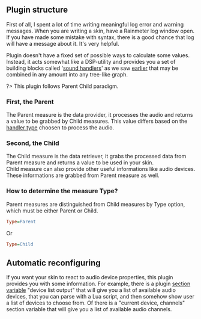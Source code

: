 ## Plugin structure

First of all, I spent a lot of time writing meaningful log error and warning messages. When you are writing a skin, have a Rainmeter log window open. If you have made some mistake with syntax, there is a good chance that log will have a message about it. It's very helpful.

Plugin doesn't have a fixed set of possible ways to calculate some values. Instead, it acts somewhat like a DSP-utility and provides you a set of building blocks called '[sound handlers]()' as we saw [earlier](/docs/skin-setup.md) that may be combined in any amount into any tree-like graph.

?> This plugin follows Parent Child paradigm.

### First, the Parent

The Parent measure is the data provider, it processes the audio and returns a value to be grabbed by Child measures. This value differs based on the [handler type]() choosen to process the audio.<br/>

### Second, the Child

The Child measure is the data retriever, it grabs the processed data from Parent measure and returns a value to be used in your skin.<br/>
Child measure can also provide other useful informations like audio devices. These informations are grabbed from Parent measure as well.

### How to determine the measure Type?

Parent measures are distinguished from Child measures by Type option, which must be either Parent or Child.

```ini
Type=Parent
```

Or

```ini
Type=Child
```

## Automatic reconfiguring

If you want your skin to react to audio device properties, this plugin provides you with some information.
For example, there is a plugin [section variable]() "device list output" that will give you a list of available audio devices, that you can parse with a Lua script, and then somehow show user a list of devices to choose from. Of there is a "current device, channels" section variable that will give you a list of available audio channels.
